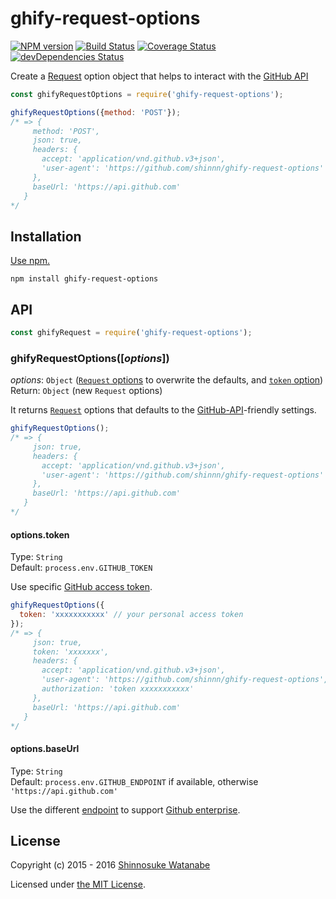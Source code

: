 # ghify-request-options

[![NPM version](https://img.shields.io/npm/v/ghify-request-options.svg)](https://www.npmjs.com/package/ghify-request-options)
[![Build Status](https://travis-ci.org/shinnn/ghify-request-options.svg?branch=master)](https://travis-ci.org/shinnn/ghify-request-options)
[![Coverage Status](https://img.shields.io/coveralls/shinnn/ghify-request-options.svg)](https://coveralls.io/r/shinnn/ghify-request-options)
[![devDependencies Status](https://david-dm.org/shinnn/ghify-request-options/dev-status.svg)](https://david-dm.org/shinnn/ghify-request-options?type=dev)

Create a [Request](https://www.npmjs.com/package/request) option object that helps to interact with the [GitHub API](https://developer.github.com/v3/)

```javascript
const ghifyRequestOptions = require('ghify-request-options');

ghifyRequestOptions({method: 'POST'});
/* => {
	 method: 'POST',
	 json: true,
     headers: {
       accept: 'application/vnd.github.v3+json',
       'user-agent': 'https://github.com/shinnn/ghify-request-options'
     },
     baseUrl: 'https://api.github.com'
   }
*/
```

## Installation

[Use npm.](https://docs.npmjs.com/cli/install)

```
npm install ghify-request-options
```

## API

```javascript
const ghifyRequest = require('ghify-request-options');
```

### ghifyRequestOptions([*options*])

*options*: `Object` ([`Request` options](https://github.com/request/request#requestoptions-callback) to overwrite the defaults, and [`token` option](https://github.com/shinnn/ghify-request-options#optionstoken))  
Return: `Object` (new `Request` options)

It returns [`Request`](https://github.com/request/request) options that defaults to the [GitHub-API](https://developer.github.com/v3/#overview)-friendly settings.

```javascript
ghifyRequestOptions();
/* => {
	 json: true,
     headers: {
       accept: 'application/vnd.github.v3+json',
       'user-agent': 'https://github.com/shinnn/ghify-request-options'
     },
     baseUrl: 'https://api.github.com'
   }
*/
```

#### options.token

Type: `String`  
Default: `process.env.GITHUB_TOKEN`

Use specific [GitHub access token](https://github.com/blog/1509-personal-api-tokens).

```javascript
ghifyRequestOptions({
  token: 'xxxxxxxxxxx' // your personal access token
});
/* => {
     json: true,
     token: 'xxxxxxx',
     headers: {
       accept: 'application/vnd.github.v3+json',
       'user-agent': 'https://github.com/shinnn/ghify-request-options',
       authorization: 'token xxxxxxxxxxx'
     },
     baseUrl: 'https://api.github.com'
   }
*/
```

#### options.baseUrl

Type: `String`  
Default: `process.env.GITHUB_ENDPOINT` if available, otherwise `'https://api.github.com'`

Use the different [endpoint](https://developer.github.com/v3/#root-endpoint) to support [Github enterprise](https://enterprise.github.com/).

## License

Copyright (c) 2015 - 2016 [Shinnosuke Watanabe](https://github.com/shinnn)

Licensed under [the MIT License](./LICENSE).
